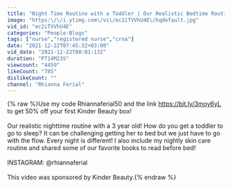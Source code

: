```yaml
---
title: "Night Time Routine with a Toddler | Our Realistic Bedtime Routine!"
image: "https:\/\/i.ytimg.com\/vi\/ec2iTVVhU4E\/hqdefault.jpg"
vid_id: "ec2iTVVhU4E"
categories: "People-Blogs"
tags: ["nurse","registered nurse","crna"]
date: "2021-12-22T07:45:32+03:00"
vid_date: "2021-12-22T00:01:13Z"
duration: "PT14M23S"
viewcount: "4459"
likeCount: "785"
dislikeCount: ""
channel: "Rhianna Ferial"
---
```

{% raw %}Use my code Rhiannaferial50 and the link <a rel="nofollow" target="blank" href="https://bit.ly/3moy6yL">https://bit.ly/3moy6yL</a> to get 50% off your first Kinder Beauty box!<br /><br />Our realistic nighttime routine with a 3 year old! How do you get a toddler to go to sleep? It can be challenging getting her to bed but we just have to go with the flow. Every night is different! I also include my nightly skin care routine and shared some of our favorite books to read before bed!<br /><br />INSTAGRAM: @rhiannaferial<br /><br />This video was sponsored by Kinder Beauty.{% endraw %}
